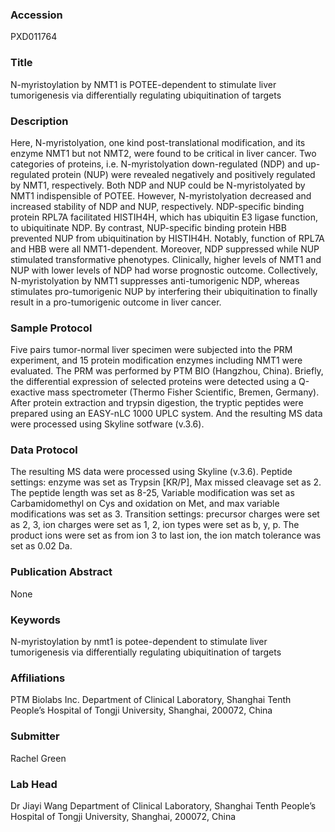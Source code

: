 ### Accession
PXD011764

### Title
N-myristoylation by NMT1 is POTEE-dependent to stimulate liver tumorigenesis via differentially regulating ubiquitination of targets

### Description
Here, N-myristolyation, one kind post-translational modification, and its enzyme NMT1 but not NMT2, were found to be critical in liver cancer. Two categories of proteins, i.e. N-myristolyation down-regulated (NDP) and up-regulated protein (NUP) were revealed negatively and positively regulated by NMT1, respectively. Both NDP and NUP could be N-myristolyated by NMT1 indispensible of POTEE. However, N-myristolyation decreased and increased stability of NDP and NUP, respectively. NDP-specific binding protein RPL7A facilitated HISTIH4H, which has ubiquitin E3 ligase function, to ubiquitinate NDP. By contrast, NUP-specific binding protein HBB prevented NUP from ubiquitination by HISTIH4H. Notably, function of RPL7A and HBB were all NMT1-dependent. Moreover, NDP suppressed while NUP stimulated transformative phenotypes. Clinically, higher levels of NMT1 and NUP with lower levels of NDP had worse prognostic outcome. Collectively, N-myristolyation by NMT1 suppresses anti-tumorigenic NDP, whereas stimulates pro-tumorigenic NUP by interfering their ubiquitination to finally result in a pro-tumorigenic outcome in liver cancer.

### Sample Protocol
Five pairs tumor-normal liver specimen were subjected into the PRM experiment, and 15 protein modification enzymes including NMT1 were evaluated. The PRM was performed by PTM BIO (Hangzhou, China). Briefly, the differential expression of selected proteins were detected using a Q-exactive mass spectrometer (Thermo Fisher Scientific, Bremen, Germany). After protein extraction and trypsin digestion, the tryptic peptides were prepared using an EASY-nLC 1000 UPLC system. And the resulting MS data were processed using Skyline sotfware (v.3.6).

### Data Protocol
The resulting MS data were processed using Skyline (v.3.6). Peptide settings: enzyme was set as Trypsin [KR/P], Max missed cleavage set as 2. The peptide length was set as 8-25, Variable modification was set as Carbamidomethyl on Cys and oxidation on Met, and max variable modifications was set as 3. Transition settings: precursor charges were set as 2, 3, ion charges were set as 1, 2, ion types were set as b, y, p. The product ions were set as from ion 3 to last ion, the ion match tolerance was set as 0.02 Da.

### Publication Abstract
None

### Keywords
N-myristoylation by nmt1 is potee-dependent to stimulate liver tumorigenesis via differentially regulating ubiquitination of targets

### Affiliations
PTM Biolabs Inc.
Department of Clinical Laboratory, Shanghai Tenth People’s Hospital of Tongji University, Shanghai, 200072, China

### Submitter
Rachel  Green

### Lab Head
Dr Jiayi Wang
Department of Clinical Laboratory, Shanghai Tenth People’s Hospital of Tongji University, Shanghai, 200072, China


